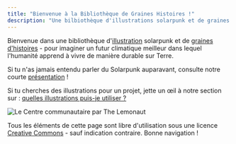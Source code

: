 ```yaml
---
title: "Bienvenue à la Bibliothèque de Graines Histoires !"
description: "Une bilbiothèque d'illustrations solarpunk et de graines d'histoires pour imaginer un futur climatique meilleur !"
---
```


Bienvenue dans une bibliothèque d'[illustration](/fr/art) solarpunk et de [graines d'histoires](/fr/seeds) - pour imaginer un futur climatique meilleur dans lequel l'humanité apprend à vivre de manière durable sur Terre.

Si tu n'as jamais entendu parler du Solarpunk auparavant, consulte notre courte [présentation](/fr/essays/what-is-solarpunk) !

Si tu cherches des illustrations pour un projet, jette un œil à notre section sur : [quelles illustrations puis-je utiliser ?](/fr/pages/which-art-can-i-use/)

![Le Centre communautaire par The Lemonaut](cover.jpg "[Le Centre communautaire](/fr/art/the-lemonaut-community-center/) CC BY-SA 4.0 [The Lemonaut](/fr/authors/thelemonaut)")

Tous les éléments de cette page sont libre d'utilisation sous une licence [Creative Commons](https://creativecommons.org/faq/fr/#informations-g%C3%A9n%C3%A9rales-sur-la-licence) - sauf indication contraire. Bonne navigation !
